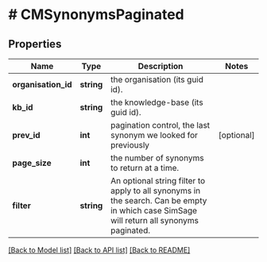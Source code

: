 # # CMSynonymsPaginated

## Properties

Name | Type | Description | Notes
------------ | ------------- | ------------- | -------------
**organisation_id** | **string** | the organisation (its guid id). |
**kb_id** | **string** | the knowledge-base (its guid id). |
**prev_id** | **int** | pagination control, the last synonym we looked for previously | [optional]
**page_size** | **int** | the number of synonyms to return at a time. |
**filter** | **string** | An optional string filter to apply to all synonyms in the search.  Can be empty in which case SimSage will return all synonyms paginated. |

[[Back to Model list]](../../README.md#models) [[Back to API list]](../../README.md#endpoints) [[Back to README]](../../README.md)
